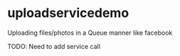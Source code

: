 # uploadservicedemo
Uploading files/photos in a Queue manner like facebook

TODO: Need to add service call
